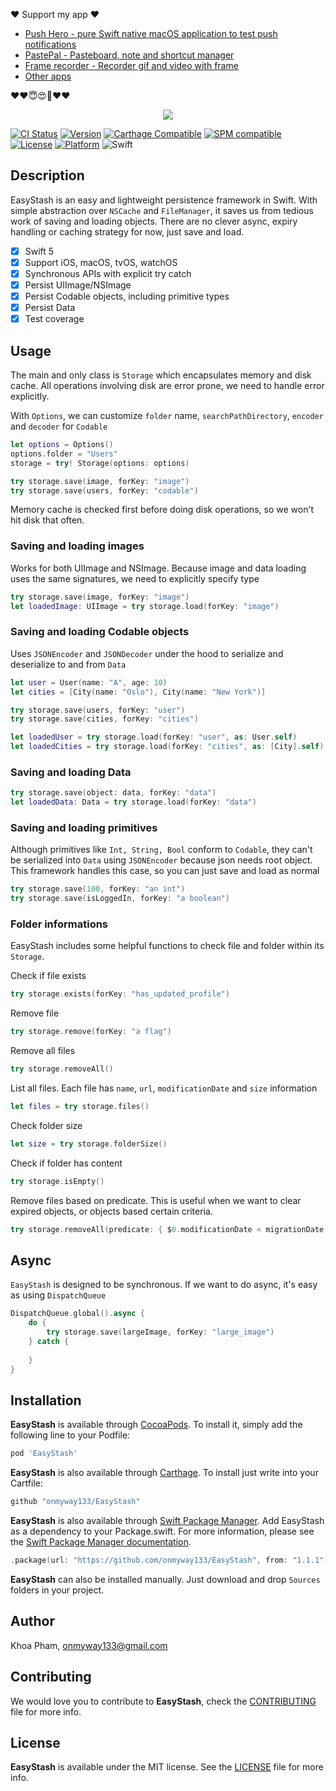❤️ Support my app ❤️ 

- [Push Hero - pure Swift native macOS application to test push notifications](https://www.producthunt.com/posts/push-hero-2)
- [PastePal - Pasteboard, note and shortcut manager](https://www.producthunt.com/posts/pastepal)
- [Frame recorder - Recorder gif and video with frame](https://www.producthunt.com/posts/frame-recorder)
- [Other apps](https://onmyway133.github.io/projects/)

❤️❤️😇😍🤘❤️❤️

<div align='center'>
    <img src='Screenshots/logo.png'>
</div>

[![CI Status](https://img.shields.io/circleci/project/github/onmyway133/EasyStash.svg)](https://circleci.com/gh/onmyway133/EasyStash)
[![Version](https://img.shields.io/cocoapods/v/EasyStash.svg?style=flat)](http://cocoadocs.org/docsets/EasyStash)
[![Carthage Compatible](https://img.shields.io/badge/Carthage-compatible-4BC51D.svg?style=flat)](https://github.com/Carthage/Carthage)
[![SPM compatible](https://img.shields.io/badge/SPM-compatible-brightgreen.svg)](https://github.com/apple/swift-package-manager)
[![License](https://img.shields.io/cocoapods/l/EasyStash.svg?style=flat)](http://cocoadocs.org/docsets/EasyStash)
[![Platform](https://img.shields.io/cocoapods/p/EasyStash.svg?style=flat)](http://cocoadocs.org/docsets/EasyStash)
![Swift](https://img.shields.io/badge/%20in-swift%205.0-orange.svg)

## Description

EasyStash is an easy and lightweight persistence framework in Swift. With simple abstraction over `NSCache` and `FileManager`, it saves us from tedious work of saving and loading objects. There are no clever async, expiry handling or caching strategy for now, just save and load.

- [x] Swift 5
- [x] Support iOS, macOS, tvOS, watchOS
- [x] Synchronous APIs with explicit try catch
- [x] Persist UIImage/NSImage
- [x] Persist Codable objects, including primitive types
- [x] Persist Data
- [x] Test coverage

## Usage

The main and only class is `Storage` which encapsulates memory and disk cache. All operations involving disk are error prone, we need to handle error explicitly.

With `Options`, we can customize `folder` name, `searchPathDirectory`, `encoder` and `decoder` for `Codable`

```swift
let options = Options()
options.folder = "Users"
storage = try! Storage(options: options)

try storage.save(image, forKey: "image")
try storage.save(users, forKey: "codable")
```

Memory cache is checked first before doing disk operations, so we won't hit disk that often.

### Saving and loading images

Works for both UIImage and NSImage. Because image and data loading uses the same signatures, we need to explicitly specify type

```swift
try storage.save(image, forKey: "image")
let loadedImage: UIImage = try storage.load(forKey: "image")
```

### Saving and loading Codable objects

Uses `JSONEncoder` and `JSONDecoder` under the hood to serialize and deserialize to and from `Data`

```swift
let user = User(name: "A", age: 10)
let cities = [City(name: "Oslo"), City(name: "New York")]

try storage.save(users, forKey: "user")
try storage.save(cities, forKey: "cities")

let loadedUser = try storage.load(forKey: "user", as: User.self)
let loadedCities = try storage.load(forKey: "cities", as: [City].self)
```

### Saving and loading Data

```swift
try storage.save(object: data, forKey: "data")
let loadedData: Data = try storage.load(forKey: "data")
```

### Saving and loading primitives

Although primitives like `Int, String, Bool` conform to `Codable`, they can't be serialized into `Data` using `JSONEncoder` because json needs root object. This framework handles this case, so you can just save and load as normal

```swift
try storage.save(100, forKey: "an int")
try storage.save(isLoggedIn, forKey: "a boolean")
```

### Folder informations

EasyStash includes some helpful functions to check file and folder within its `Storage`.

Check if file exists

```swift
try storage.exists(forKey: "has_updated_profile")
```

Remove file

```swift
try storage.remove(forKey: "a flag")
```

Remove all files

```swift
try storage.removeAll()
```

List all files. Each file has `name`, `url`, `modificationDate` and `size` information

```swift
let files = try storage.files()
```

Check folder size

```swift
let size = try storage.folderSize()
```

Check if folder has content

```swift
try storage.isEmpty()
```

Remove files based on predicate. This is useful when we want to clear expired objects, or objects based certain criteria.

```swift
try storage.removeAll(predicate: { $0.modificationDate < migrationDate })
```

## Async

`EasyStash` is designed to be synchronous. If we want to do async, it's easy as using `DispatchQueue`

```swift
DispatchQueue.global().async {
    do {
        try storage.save(largeImage, forKey: "large_image")
    } catch {
        
    }
}
```

## Installation

**EasyStash** is available through [CocoaPods](http://cocoapods.org). To install
it, simply add the following line to your Podfile:

```ruby
pod 'EasyStash'
```

**EasyStash** is also available through [Carthage](https://github.com/Carthage/Carthage).
To install just write into your Cartfile:

```ruby
github "onmyway133/EasyStash"
```

**EasyStash** is also available through [Swift Package Manager](https://swift.org/package-manager/).
Add EasyStash as a dependency to your Package.swift. For more information, please see the [Swift Package Manager documentation](https://github.com/apple/swift-package-manager/tree/master/Documentation).

```swift
.package(url: "https://github.com/onmyway133/EasyStash", from: "1.1.1")
```

**EasyStash** can also be installed manually. Just download and drop `Sources` folders in your project.

## Author

Khoa Pham, onmyway133@gmail.com

## Contributing

We would love you to contribute to **EasyStash**, check the [CONTRIBUTING](https://github.com/onmyway133/EasyStash/blob/master/CONTRIBUTING.md) file for more info.

## License

**EasyStash** is available under the MIT license. See the [LICENSE](https://github.com/onmyway133/EasyStash/blob/master/LICENSE.md) file for more info.
